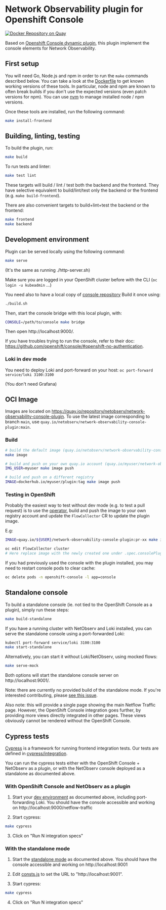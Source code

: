 # Network Observability plugin for Openshift Console

[![Docker Repository on Quay](https://quay.io/repository/netobserv/network-observability-console-plugin/status "Docker Repository on Quay")](https://quay.io/repository/netobserv/network-observability-console-plugin)

Based on [Openshift Console dynamic plugin](https://github.com/openshift/console/tree/master/frontend/packages/console-dynamic-plugin-sdk), this plugin implement the console elements for Network Observability.

## First setup

You will need Go, Node.js and npm in order to run the `make` commands described below. You can take a look at the [Dockerfile](./Dockerfile) to get known working versions of these tools. In particular, node and npm are known to often break builds if you don't use the expected versions (even patch versions for npm). You can use [nvm](https://github.com/nvm-sh/nvm) to manage installed node / npm versions.

Once these tools are installed, run the following command:

```bash
make install-frontend
```

## Building, linting, testing

To build the plugin, run:

```bash
make build
```

To run tests and linter:

```bash
make test lint
```

These targets will build / lint / test both the backend and the frontend. They have selective equivalent to build/lint/test only the backend or the frontend (e.g. `make build-frontend`).

There are also convenient targets to build+lint+test the backend or the frontend:

```bash
make frontend
make backend
```

## Development environment

Plugin can be served locally using the following command:

```bash
make serve
```

(It's the same as running ./http-server.sh)

Make sure you are logged in your OpenShift cluster before with the CLI (`oc login -u kubeadmin` ...)

You need also to have a local copy of [console repository](https://github.com/openshift/console)
Build it once using:
```bash
./build.sh
```

Then, start the console bridge with this local plugin, with:
```bash
CONSOLE=/path/to/console make bridge
```

Then open http://localhost:9000/.

If you have troubles trying to run the console, refer to their doc: https://github.com/openshift/console/#openshift-no-authentication.

### Loki in dev mode

You need to deploy Loki and port-forward on your host: `oc port-forward service/loki 3100:3100`

(You don't need Grafana)

## OCI Image

Images are located on https://quay.io/repository/netobserv/network-observability-console-plugin. To use the latest image corresponding to branch `main`, use `quay.io/netobserv/network-observability-console-plugin:main`.

### Build

```bash
# build the default image (quay.io/netobserv/network-observability-console-plugin:main):
make image

# build and push on your own quay.io account (quay.io/myuser/network-observability-console-plugin:main):
IMG_USER=myuser make image push

# build and push on a different registry
IMAGE=dockerhub.io/myuser/plugin:tag make image push
```

### Testing in OpenShift

Probably the easiest way to test without dev mode (e.g. to test a pull request) is to use the [operator](https://github.com/netobserv/network-observability-operator/), build and push the image to your own registry account and update the `FlowCollector` CR to update the plugin image.

E.g:

```bash
IMAGE=quay.io/${USER}/network-observability-console-plugin:pr-xx make image push

oc edit FlowCollector cluster
# Here replace image with the newly created one under .spec.consolePlugin.image
```

If you had previously used the console with the plugin installed, you may need to restart console pods to clear cache:

```bash
oc delete pods -n openshift-console -l app=console
```

## Standalone console

To build a standalone console (ie. not tied to the OpenShift Console as a plugin), simply run these steps:

```bash
make build-standalone
```

If you have a running cluster with NetObserv and Loki installed, you can serve the standalone console using a port-forwarded Loki:

```bash
kubectl port-forward service/loki 3100:3100
make start-standalone
```

Alternatively, you can start it without Loki/NetObserv, using mocked flows:

```bash
make serve-mock
```

Both options will start the standalone console server on http://localhost:9001/.

Note: there are currently no provided build of the standalone mode. If you're interested contributing, please [see this issue](https://github.com/netobserv/network-observability-console-plugin/issues/200).

Also note: this will provide a single page showing the main Netflow Traffic page. However, the OpenShift Console integration goes further, by providing more views directly integrated in other pages. These views obviously cannot be rendered without the OpenShift Console.

## Cypress tests

[Cypress](https://www.cypress.io/) is a framework for running frontend integration tests. Our tests are defined in [cypress/integration](./web/cypress/integration/).

You can run the cypress tests either with the OpenShift Console + NetObserv as a plugin, or with the NetObserv console deployed as a standalone as documented above.

### With OpenShift Console and NetObserv as a plugin

1. Start your [dev environment](#development-environment) as documented above, including port-forwarding Loki. You should have the console accessible and working on http://localhost:9000/netflow-traffic

2. Start cypress:

```bash
make cypress
```

3. Click on "Run N integration specs"

### With the standalone mode

1. Start the [standalone mode](#standalone-console) as documented above. You should have the console accessible and working on http://localhost:9001

2. Edit [consts.js](./web/cypress/support/const.js) to set the URL to "http://localhost:9001".

3. Start cypress:

```bash
make cypress
```

4. Click on "Run N integration specs"
